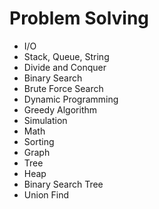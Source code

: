 # Problem Solving

* I/O
* Stack, Queue, String
* Divide and Conquer
* Binary Search
* Brute Force Search
* Dynamic Programming
* Greedy Algorithm
* Simulation
* Math
* Sorting
* Graph
* Tree
* Heap
* Binary Search Tree
* Union Find
